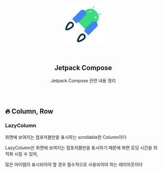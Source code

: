 <div align="center">
  <p>
    <img src="../../README.assets/jetpack-hero.png">
  </p>
  <br>
  <h2>Jetpack Compose</h2>
  <p>Jetpack Compose 관련 내용 정리</p>
  <br>
  <br>
</div>





## 🔥 Column, Row

### LazyColumn

화면에 보여지는 컴포저블만을 표시하는 scrollable한 Column이다

LazyColumn은 화면에 보여지는 컴포저블만을 표시하기 때문에 화면 로딩 시간을 최적화 시킬 수 있어,

많은 아이템이 표시되어야 할 경우 필수적으로 사용되어야 하는 레이아웃이다



